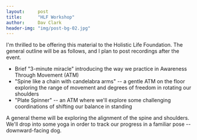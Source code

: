 ```yaml
---
layout:     post
title:      "HLF Workshop"
author:     Dav Clark
header-img: "img/post-bg-02.jpg"
---
```


I'm thrilled to be offering this material to the Holistic Life Foundation. The
general outline will be as follows, and I plan to post recordings after the
event.

- Brief "3-minute miracle" introducing the way we practice in Awareness Through
  Movement (ATM)
- "Spine like a chain with candelabra arms" -- a gentle ATM on the floor
  exploring the range of movement and degrees of freedom in rotating our
  shoulders
- "Plate Spinner" -- an ATM where we'll explore some challenging coordinations
  of shifting our balance in standing

A general theme will be exploring the alignment of the spine and shoulders.
We'll drop into some yoga in order to track our progress in a familiar pose --
downward-facing dog.
